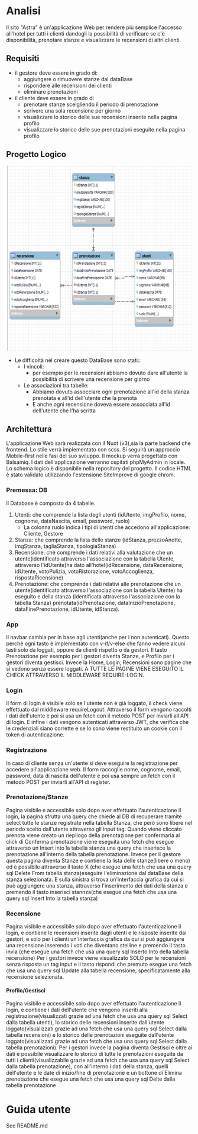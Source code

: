 # Analisi
Il sito "Astra" è un'applicazione Web per rendere più semplice l'accesso all'hotel per tutti i clienti dandogli la possibilità di verificare se c'è disponibilità, prenotare stanze e visualizzare le recensioni di altri clienti. 
## Requisiti
- il gestore deve essere in grado di: 
  - aggiungere o rimuovere stanze dal dataBase 
  - rispondere alle recensioni dei clienti
  - eliminare prenotazioni 
- il cliente deve essere in grado di 
  - prenotare stanze scelgliendo il periodo di prenotazione 
  - scrivere una sola recensione per giorno
  - visualizzare lo storico delle sue recensioni inserite nella pagina profilo
  - visualizzare lo storico delle sue prenotazioni eseguite nella pagina profilo



## Progetto Logico
 <div align="center">
  <a href="https://github.com/brayanVaccaro/webProject">
    <img src="src/public/img/schema-logico.png" alt="Menu" height="500">
  </a>
</div>

- Le difficoltà nel creare questo DataBase sono stati:: 
  - I vincoli:
    - per esempio per le recensioni abbiamo dovuto dare all'utente la possibilità di scrivere una recensione per giorno 
  - Le associazioni tra tabelle:
    - Abbiamo dovuto assocciare ogni prenotazione all'id della stanza prenotata e all'id dell'utente che la prenota 
    - E anche ogni recensione doveva essere assocciata all'id dell'utente che l'ha scritta 


## Architettura

L'applicazione Web sarà realizzata con il Nuxt (v3),sia la parte backend che frontend.
Lo stile verrà implementato con scss. Si seguirà un approccio Mobile-first nelle fasi del suo sviluppo.
Il mockup verrà progettato con Balsamiq.
I dati dell'applicazione verranno ospitati phpMyAdmin in locale.
Lo schema logico è disponibile nella repository del progetto.
Il codice HTML è stato validato utilizzando l'estensione SiteImprove di google chrom.

### Premessa: DB

Il Database è composto da 4 tabelle.
1. Utenti: che comprende la lista degli utenti (idUtente, imgProfilo, nome, cognome, dataNascita, email, password, ruolo)
    - La colonna ruolo indica i tipi di utenti che accedono all'applicazione: Cliente, Gestore
2. Stanza: che comprende la lista delle stanze (idStanza, prezzoAnotte, imgStanza, tagliaStanza, tipologiaStanza)
3. Recensione: che comprende i dati relativi alla valutazione che un utente(identificato attraverso l'associazione con la tabella Utente, attraverso l'idUtente)ha dato all'hotel(idRecensione, dataRecensione, idUtente, votoPulizia, votoRistorazione, votoAccoglienza, rispostaRicensione) 
4. Prenotazione: che comprende i dati relativi alle prenotazione che un utente(identificato attraverso l'associazione con la tabella Utente) ha eseguito e della stanza (identificata attraverso l'associazione con la tabella Stanza) prenotata(idPrenotazione, dataInizioPrenotazione, dataFinePrenotazione, idUtente, idStanza). 


### App
Il navbar cambia per in base agli utenti(anche per i non autenticati). Questo perchè ogni tasto è implementato con v-if/v-else che fanno vedere alcuni tasti solo da loggati, oppure da clienti rispetto o da gestori.
Il tasto Prenotazione per esempio per i gestori diventa Stanze, e Profilo per i gestori diventa gestisci.
Invece la Home, Login, Recensioni sono pagine che si vedono senza essere loggati.
A TUTTE LE PAGINE VIENE ESEGUITO IL CHECK ATTRAVERSO IL MIDDLEWARE REQUIRE-LOGIN.

### Login

Il form di login è visibile solo se l'utente non è già loggato, il check viene effettuato dal middleware requireLogout.
Attraverso il form vengono raccolti i dati dell'utente e poi si usa un fetch con il metodo POST per inviarli all'API di login. E infine i dati vengono autenticati attraverso JWT, che verifica che le credenziali siano corrette e se lo sono viene restituito un cookie con il token di autenticazione.

### Registrazione

In caso di cliente senza un'utente si deve eseguire la registrazione per accedere all'applicazione web.
Il form raccoglie nome, cognome, email, password, data di nascita dell'utente e poi usa sempre un fetch con il metodo POST per inviarli all'API di register.

### Prenotazione/Stanze

Pagina visibile e accessibile solo dopo aver effettuato l'autenticazione il login, 
la pagina sfrutta una query che chiede al DB di recuperare tramite select tutte le stanze registrate nella tabella Stanza, che però sono libere nel periodo scelto dall'utente attraverso gli input tag.
Quando viene cliccato prenota viene creato un riepilogo della prenotazione per confermarla al click di Conferma prenotazione viene eseguita una fetch che esegue attraverso un Insert into la tabella stanza una query che inserisce la prenotazione all'interno della tabella prenotazione.
Invece per il gestore questa pagina diventa Stanze e contiene la lista delle stanze(libere o meno) ed è possibile attraverso il tasto X (che esegue una fetch che usa una query sql Delete From tabella stanza)eseguire l'eliminazione dal dataBase della stanza selezionata. E sulla sinistra si trova un'interfaccia grafica da cui si può aggiungere una stanza, attraverso l'inserimento dei dati della stanza e premendo il tasto inserisci stannza(che esegue una fetch che usa una query sql Insert Into la tabella stanza)

### Recensione

Pagina visibile e accessibile solo dopo aver effettuato l'autenticazione il login, e contiene le recensioni inserite dagli utenti e le risposte inserite dai gestori, e solo per i clienti un'interfaccia grafica da qui si può aggiungere una recensione inserendo i voti che diventano stelline e premendo il tasto invia (che esegue una fetch che usa una query sql Inserto Into della tabella recensione)
Per i gestori invece viene visualizzato SOLO per le recensioni senza risposta un tag input e il tasto rispondi che premuto esegue una fetch che usa una query sql Update alla tabella recensione, specificatamente alla recensione selezionata.   

#### Profilo/Gestisci

Pagina visibile e accessibile solo dopo aver effettuato l'autenticazione il login, e contiene i dati dell'utente che vengono inseriti alla registrazione(visualizzati grazie ad una fetch che usa una query sql Select dalla tabella utenti), lo storico delle recensioni inserite dall'utente loggato(visualizzati grazie ad una fetch che usa una query sql Select dalla tabella recensioni) e lo storico delle prenotazioni eseguite dall'utente loggato(visualizzati grazie ad una fetch che usa una query sql Select dalla tabella prenotazioni).
Per i gestori invece la pagina diventa Gestisci e oltre ai dati è possibile visualizzare lo storico di tutte le prenotazioni eseguite da tutti i clienti(visualizzabile grazie ad una fetch che usa una query sql Select dalla tabella prenotazione), con all'interno i dati della stanza, quelli dell'utente e le date di inizio/fine di prenotazione e un bottone di Elimina prenotazione che esegue una fetch che usa una query sql Delte dalla tabella prenotazione

# Guida utente

See README.md
